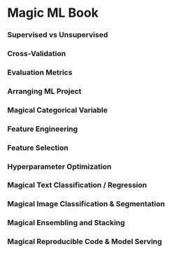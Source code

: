 # Magic ML Book


### Supervised vs Unsupervised

### Cross-Validation

### Evaluation Metrics

### Arranging ML Project

### Magical Categorical Variable

### Feature Engineering

### Feature Selection 

### Hyperparameter Optimization

### Magical Text Classification / Regression

### Magical Image Classification & Segmentation

### Magical Ensembling and Stacking

### Magical Reproducible Code & Model Serving

